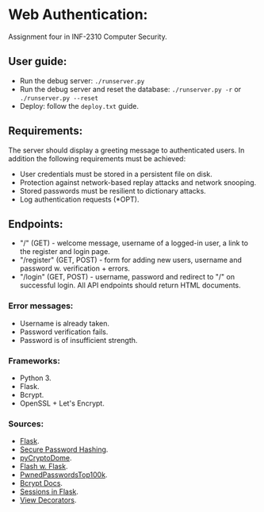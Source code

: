 # Web Authentication:
Assignment four in INF-2310 Computer Security.
## User guide:
- Run the debug server: ``` ./runserver.py ```
- Run the debug server and reset the database: ``` ./runserver.py -r ``` or ``` ./runserver.py --reset ```
- Deploy: follow the ``` deploy.txt ``` guide.
## Requirements:
The server should display a greeting message to authenticated users.
In addition the following requirements must be achieved:
- User credentials must be stored in a persistent file on disk.
- Protection against network-based replay attacks and network snooping.
- Stored passwords must be resilient to dictionary attacks.
- Log authentication requests (*OPT).
## Endpoints:
- "/" (GET) - welcome message, username of a logged-in user, a link to the register and login page.
- "/register" (GET, POST) - form for adding new users, username and password w. verification + errors.
- "/login" (GET, POST) - username, password and redirect to "/" on successful login.
All API endpoints should return HTML documents.
### Error messages:
- Username is already taken.
- Password verification fails.
- Password is of insufficient strength.
### Frameworks:
- Python 3.
- Flask.
- Bcrypt.
- OpenSSL + Let's Encrypt.
### Sources:
- [Flask](https://flask.palletsprojects.com/en/2.2.x/).
- [Secure Password Hashing](https://security.blogoverflow.com/2013/09/about-secure-password-hashing/).
- [pyCryptoDome](https://pycryptodome.readthedocs.io/en/latest/).
- [Flash w. Flask](https://flask.palletsprojects.com/en/2.2.x/patterns/flashing/).
- [PwnedPasswordsTop100k](https://www.ncsc.gov.uk/static-assets/documents/PwnedPasswordsTop100k.json).
- [Bcrypt Docs](https://pycryptodome.readthedocs.io/en/latest/src/protocol/kdf.html).
- [Sessions in Flask](https://pythonbasics.org/flask-sessions/).
- [View Decorators](https://flask.palletsprojects.com/en/2.2.x/patterns/viewdecorators/).
